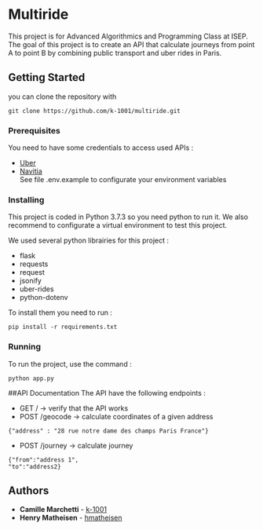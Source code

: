 # Multiride
This project is for Advanced Algorithmics and Programming Class at ISEP.  
The goal of this project is to create an API that calculate journeys from point A to point B by combining public transport and uber rides in Paris.  

## Getting Started

you can clone the repository with  
```
git clone https://github.com/k-1001/multiride.git
```

### Prerequisites

You need to have some credentials to access used APIs :
- [Uber](https://developer.uber.com/)
- [Navitia](http://doc.navitia.io/)  
See file .env.example to configurate your environment variables

### Installing

This project is coded in Python 3.7.3 so you need python to run it. We also recommend to configurate a virtual environment to test this project. 
 
We used several python librairies for this project : 
- flask
- requests
- request
- jsonify
- uber-rides
- python-dotenv   
 
To install them you need to run :
```
pip install -r requirements.txt
```
### Running
To run the project, use the command :
```
python app.py
```

##API Documentation
The API have the following endpoints :
- GET / -> verify that the API works
- POST /geocode -> calculate coordinates of a given address
```
{"address" : "28 rue notre dame des champs Paris France"}
```
- POST /journey -> calculate journey 
```
{"from":"address 1",
"to":"address2}
```

## Authors

* **Camille Marchetti** - [k-1001](https://github.com/k-1001)
* **Henry Matheisen** - [hmatheisen](https://github.com/hmatheisen)

